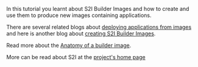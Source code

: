 In this tutorial you learnt about S2I Builder Images and how to create and use them to produce new images containing applications. 

There are several related blogs about [deploying applications from images](https://blog.openshift.com/deploying-applications-from-images-in-openshift-part-one-web-console/)
and here is another blog about [creating S2I Builder Images](https://blog.openshift.com/create-s2i-builder-image/).

Read more about the [Anatomy of a builder image](https://github.com/openshift/source-to-image/#anatomy-of-a-builder-image).

More can be read about S2I at the [project's home page](https://github.com/openshift/source-to-image/blob/master/README.md)


